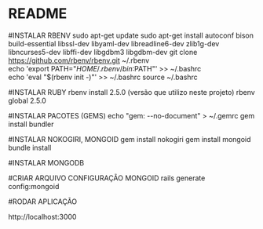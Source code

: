 # README

#INSTALAR RBENV
sudo apt-get update
sudo apt-get install autoconf bison build-essential libssl-dev libyaml-dev libreadline6-dev zlib1g-dev libncurses5-dev libffi-dev libgdbm3 libgdbm-dev
git clone https://github.com/rbenv/rbenv.git ~/.rbenv    
echo 'export PATH="$HOME/.rbenv/bin:$PATH"' >> ~/.bashrc    
echo 'eval "$(rbenv init -)"' >> ~/.bashrc
source ~/.bashrc

#INSTALAR RUBY
rbenv install 2.5.0 (versão que utilizo neste projeto)
rbenv global 2.5.0

#INSTALAR PACOTES (GEMS)
echo "gem: --no-document" > ~/.gemrc
gem install bundler

#INSTALAR NOKOGIRI, MONGOID
gem install nokogiri
gem install mongoid
bundle install

#INSTALAR MONGODB

#CRIAR ARQUIVO CONFIGURAÇÃO MONGOID
rails generate config:mongoid

#RODAR APLICAÇÃO

http://localhost:3000


